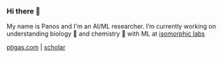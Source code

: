 ### Hi there 👋

My name is Panos and I'm an AI/ML researcher. I’m currently working on understanding biology 🧬 and chemistry 🧪 with ML at [isomorphic labs](https://www.isomorphiclabs.com/) 

[ptigas.com](https://ptigas.com) | [scholar](https://scholar.google.com/citations?hl=en&user=E9ITYW0AAAAJ&view_op=list_works&sortby=pubdate)

<!--
**ptigas/ptigas** is a ✨ _special_ ✨ repository because its `README.md` (this file) appears on your GitHub profile.

Here are some ideas to get you started:


- 🌱 I’m currently learning ...
- 👯 I’m looking to collaborate on ...
- 🤔 I’m looking for help with ...
- 💬 Ask me about ...
- 📫 How to reach me: ...
- 😄 Pronouns: ...
- ⚡ Fun fact: ...
-->
